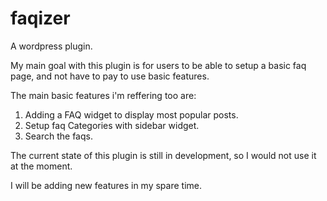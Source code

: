 # faqizer
A wordpress plugin.

My main goal with this plugin is for users to be able to setup a basic faq page, and not have to pay to use basic features.

The main basic features i'm reffering too are:

1. Adding a FAQ widget to display most popular posts.
2. Setup faq Categories with sidebar widget. 
3. Search the faqs. 

The current state of this plugin is still in development, so I would not use it at the moment.

I will be adding new features in my spare time.

